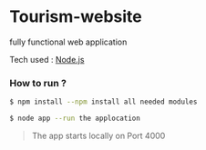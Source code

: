 # Tourism-website

fully functional web application

Tech used : [Node.js](https://nodejs.org/en)

### How to run ?

```sh
$ npm install --npm install all needed modules
```

```sh
$ node app --run the applocation
```

> The app starts locally on Port 4000

